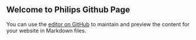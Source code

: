 ## Welcome to Philips Github Page

You can use the [editor on GitHub](https://github.com/phi-max/phi-max.github.io/edit/main/README.md) to maintain and preview the content for your website in Markdown files.

